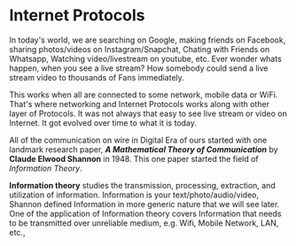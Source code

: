 # Internet Protocols

In today's world, we are searching on Google, making friends on Facebook, sharing photos/videos on Instagram/Snapchat, Chating with Friends on Whatsapp, Watching video/livestream on youtube, etc. Ever wonder whats happen, when you see a live stream? How somebody could send a live stream video to thousands of Fans immediately.

This works when all are connected to some network, mobile data or WiFi. That's where networking and Internet Protocols works along with other layer of Protocols. It was not always that easy to see live stream or video on Internet. It got evolved over time to what it is today.

All of the communication on wire in Digital Era of ours started with one landmark research paper, ***A Mathematical Theory of Communication*** by **Claude Elwood Shannon** in 1948. This one paper started the field of *Information Theory*. 

**Information theory** studies the transmission, processing, extraction, and utilization of information. Information is your text/photo/audio/video, Shannon defined Information in more generic nature that we will see later. One of the application of Information theory covers Information that needs to be transmitted over unreliable medium, e.g. Wifi, Mobile Network, LAN, etc., 
<!--stackedit_data:
eyJwcm9wZXJ0aWVzIjoiZXh0ZW5zaW9uczpcbiAgcHJlc2V0Oi
BnZm1cbiIsImhpc3RvcnkiOlstMzk2NDIyMTMxLC0xMjUyNjY2
NjI0LDExMjc5OTEyNTMsLTc1ODE2NTQwMCwtMTg5MTUyMzQ3MS
wxNzgxNjA5MjE5LDk1NTEwNTA2MCwxMDU4MjQ5NTYxLDE1OTEx
MjU2ODgsLTExMDQzMTQxMjAsLTExNDI5MTE4MDQsLTY2OTQxMD
Q0OF19
-->